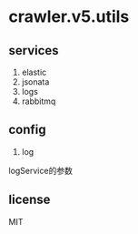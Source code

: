 # crawler.v5.utils

## services

1. elastic
2. jsonata
3. logs
4. rabbitmq

## config

1. log

logService的参数

## license

MIT